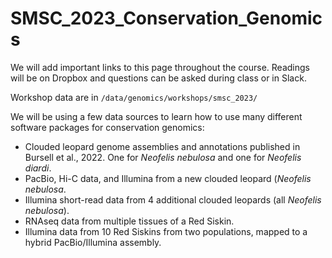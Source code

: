 # SMSC_2023_Conservation_Genomics

We will add important links to this page throughout the course. Readings will be on Dropbox and questions can be asked during class or in Slack.

Workshop data are in ```/data/genomics/workshops/smsc_2023/```

We will be using a few data sources to learn how to use many different software packages for conservation genomics:
  - Clouded leopard genome assemblies and annotations published in Bursell et al., 2022. One for _Neofelis nebulosa_ and one for _Neofelis diardi_.
  - PacBio, Hi-C data, and Illumina from a new clouded leopard (_Neofelis nebulosa_.
  - Illumina short-read data from 4 additional clouded leopards (all _Neofelis nebulosa_).
  - RNAseq data from multiple tissues of a Red Siskin.
  - Illumina data from 10 Red Siskins from two populations, mapped to a hybrid PacBio/Illumina assembly.
